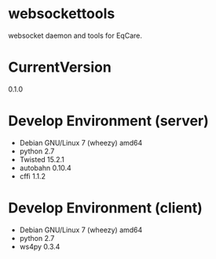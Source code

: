 # websockettools
websocket daemon and tools for EqCare.

# CurrentVersion
0.1.0

# Develop Environment (server)
- Debian GNU/Linux 7 (wheezy) amd64
- python 2.7
- Twisted 15.2.1
- autobahn 0.10.4
- cffi 1.1.2

# Develop Environment (client)
- Debian GNU/Linux 7 (wheezy) amd64
- python 2.7
- ws4py 0.3.4
